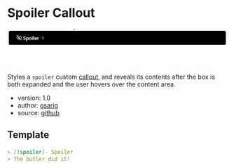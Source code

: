 # Spoiler Callout

![](./demo.gif)

Styles a `spoiler` custom [callout](https://help.obsidian.md/Editing+and+formatting/Callouts), and reveals its contents after the box is both expanded and the user hovers over the content area.

- version: 1.0
- author: [gsarig](https://github.com/gsarig)
- source: [github](https://github.com/gsarig/obsidian-css-snippets/blob/main/callout-spoiler.css)

## Template
```md
> [!spoiler]- Spoiler
> The butler did it!
```
